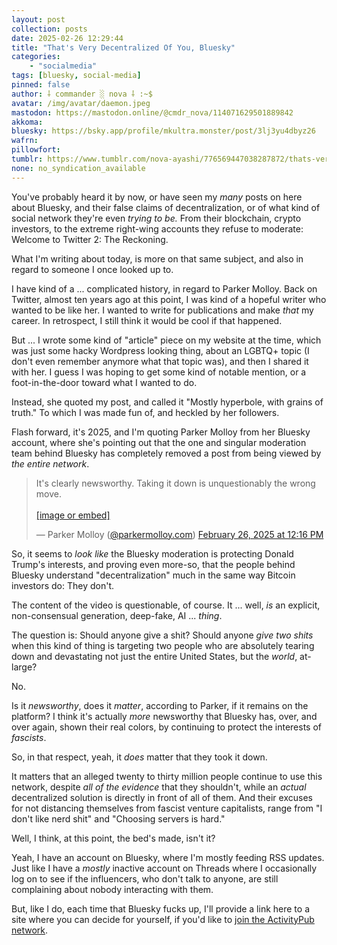 ```yaml
---
layout: post
collection: posts
date: 2025-02-26 12:29:44
title: "That's Very Decentralized Of You, Bluesky"
categories:
    - "socialmedia"
tags: [bluesky, social-media]
pinned: false
author: ⸸ commander ░ nova ⸸ :~$
avatar: /img/avatar/daemon.jpeg
mastodon: https://mastodon.online/@cmdr_nova/114071629501889842
akkoma: 
bluesky: https://bsky.app/profile/mkultra.monster/post/3lj3yu4dbyz26
wafrn: 
pillowfort: 
tumblr: https://www.tumblr.com/nova-ayashi/776569447038287872/thats-very-decentralized-of-you-bluesky
none: no_syndication_available 
---
```

You've probably heard it by now, or have seen my *many* posts on here about Bluesky, and their false claims of decentralization, or of what kind of social network they're even *trying to be.* From their blockchain, crypto investors, to the extreme right-wing accounts they refuse to moderate: Welcome to Twitter 2: The Reckoning.

What I'm writing about today, is more on that same subject, and also in regard to someone I once looked up to.

I have kind of a ... complicated history, in regard to Parker Molloy. Back on Twitter, almost ten years ago at this point, I was kind of a hopeful writer who wanted to be like her. I wanted to write for publications and make *that* my career. In retrospect, I still think it would be cool if that happened.

But ... I wrote some kind of "article" piece on my website at the time, which was just some hacky Wordpress looking thing, about an LGBTQ+ topic (I don't even remember anymore what that topic was), and then I shared it with her. I guess I was hoping to get some kind of notable mention, or a foot-in-the-door toward what I wanted to do.

Instead, she quoted my post, and called it "Mostly hyperbole, with grains of truth." To which I was made fun of, and heckled by her followers.

Flash forward, it's 2025, and I'm quoting Parker Molloy from her Bluesky account, where she's pointing out that the one and singular moderation team behind Bluesky has completely removed a post from being viewed by *the entire network*.

<blockquote class="bluesky-embed" data-bluesky-uri="at://did:plc:hf7ezrajxadu7v3tzcyij424/app.bsky.feed.post/3lj3uxy6ohs23" data-bluesky-cid="bafyreidabkqnp3uiuigwezilj6esiqy5dtth7f4t6yz675hfpekmafbphq"><p lang="en">It&#x27;s clearly newsworthy. Taking it down is unquestionably the wrong move.<br><br><a href="https://bsky.app/profile/did:plc:hf7ezrajxadu7v3tzcyij424/post/3lj3uxy6ohs23?ref_src=embed">[image or embed]</a></p>&mdash; Parker Molloy (<a href="https://bsky.app/profile/did:plc:hf7ezrajxadu7v3tzcyij424?ref_src=embed">@parkermolloy.com</a>) <a href="https://bsky.app/profile/did:plc:hf7ezrajxadu7v3tzcyij424/post/3lj3uxy6ohs23?ref_src=embed">February 26, 2025 at 12:16 PM</a></blockquote><script async src="https://embed.bsky.app/static/embed.js" charset="utf-8"></script>

So, it seems to *look like* the Bluesky moderation is protecting Donald Trump's interests, and proving even more-so, that the people behind Bluesky understand "decentralization" much in the same way Bitcoin investors do: They don't.

The content of the video is questionable, of course. It ... well, *is* an explicit, non-consensual generation, deep-fake, AI ... *thing*.

The question is: Should anyone give a shit? Should anyone *give two shits* when this kind of thing is targeting two people who are absolutely tearing down and devastating not just the entire United States, but the *world*, at-large?

No.

Is it *newsworthy*, does it *matter*, according to Parker, if it remains on the platform? I think it's actually *more* newsworthy that Bluesky has, over, and over again, shown their real colors, by continuing to protect the interests of *fascists*.

So, in that respect, yeah, it *does* matter that they took it down.

It matters that an alleged twenty to thirty million people continue to use this network, despite *all of the evidence* that they shouldn't, while an *actual* decentralized solution is directly in front of all of them. And their excuses for not distancing themselves from fascist venture capitalists, range from "I don't like nerd shit" and "Choosing servers is hard."

Well, I think, at this point, the bed's made, isn't it?

Yeah, I have an account on Bluesky, where I'm mostly feeding RSS updates. Just like I have a *mostly* inactive account on Threads where I occasionally log on to see if the influencers, who don't talk to anyone, are still complaining about nobody interacting with them.

But, like I do, each time that Bluesky fucks up, I'll provide a link here to a site where you can decide for yourself, if you'd like to <a href="https://jointhefediverse.net/?lang=en-us" target="_blank">join the ActivityPub network</a>.